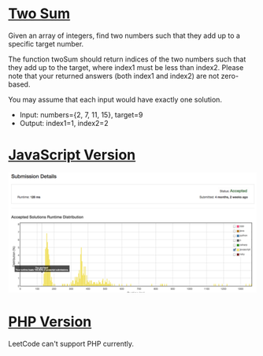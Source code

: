 [Two Sum](https://leetcode.com/problems/two-sum/)
========
Given an array of integers, find two numbers such that they add up to a specific target number.

The function twoSum should return indices of the two numbers such that they add up to the target, where index1 must be less than index2. Please note that your returned answers (both index1 and index2) are not zero-based.

You may assume that each input would have exactly one solution.

- Input: numbers={2, 7, 11, 15}, target=9
- Output: index1=1, index2=2

[JavaScript Version](https://github.com/fukuball/LeetCode/blob/master/Q1/q1-two-sum.js)
========
![Submission Details](https://github.com/fukuball/LeetCode/blob/master/Q1/q1-two-sum-js.png)

[PHP Version](https://github.com/fukuball/LeetCode/blob/master/Q1/q1-two-sum.php)
========
LeetCode can't support PHP currently.